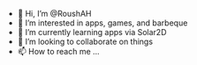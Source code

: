 - 👋 Hi, I’m @RoushAH
- 👀 I’m interested in apps, games, and barbeque
- 🌱 I’m currently learning apps via Solar2D
- 💞️ I’m looking to collaborate on things
- 📫 How to reach me ...

<!---
RoushAH/RoushAH is a ✨ special ✨ repository because its `README.md` (this file) appears on your GitHub profile.
You can click the Preview link to take a look at your changes.
--->
